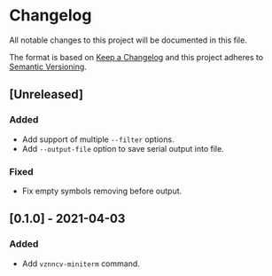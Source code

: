# Changelog
All notable changes to this project will be documented in this file.

The format is based on [Keep a Changelog](http://keepachangelog.com/en/1.0.0/)
and this project adheres to [Semantic Versioning](http://semver.org/spec/v2.0.0.html).

## [Unreleased]
### Added
- Add support of multiple `--filter` options.
- Add `--output-file` option to save serial output into file.
### Fixed
- Fix empty symbols removing before output.

## [0.1.0] - 2021-04-03
### Added
- Add `vznncv-miniterm` command.
